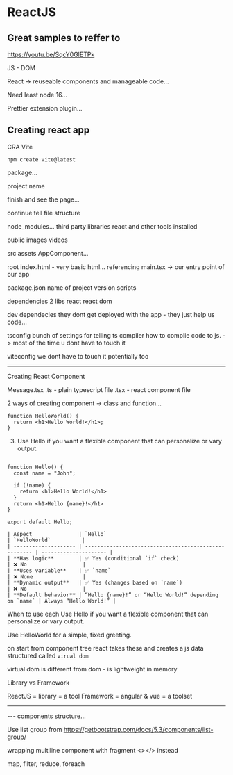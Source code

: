 # ReactJS



## Great samples to reffer to
https://youtu.be/SqcY0GlETPk


JS - DOM

React -> reuseable components and manageable code...

Need least node 16...

Prettier extension plugin...

## Creating react app

CRA
Vite


```
npm create vite@latest
```

package...

project name

finish and see the page...

continue tell file structure

node_modules...
  third party libraries
  react and other tools installed

public
  images
  videos

src
  assets
  AppComponent...

root
  index.html - very basic html...
    referencing main.tsx -> our entry point of our app

package.json
  name of project
  version
  scripts

  dependencies
    2 libs
      react
      react dom
  
  dev dependecies
    they dont get deployed with the app - they just help us code...
  
  tsconfig
    bunch of settings for telling ts compiler how to complie code to js. -> most of the time u dont have to touch it
  
  viteconfig
    we dont have to touch it potentially too

---

Creating React Component

Message.tsx
  .ts - plain typescript file
  .tsx - react component file

2 ways of creating component -> class and function...
```
function HelloWorld() {
  return <h1>Hello World!</h1>;
}
```

3. Use Hello if you want a flexible component that can personalize or vary output.

```

function Hello() {
  const name = "John";

  if (!name) {
    return <h1>Hello World!</h1>
  }
  return <h1>Hello {name}!</h1>
}

export default Hello;
```

```
| Aspect               | `Hello`                                             | `HelloWorld`          |
| -------------------- | ----------------------------------------------------- | --------------------- |
| **Has logic**        | ✅ Yes (conditional `if` check)                        | ❌ No                  |
| **Uses variable**    | ✅ `name`                                              | ❌ None                |
| **Dynamic output**   | ✅ Yes (changes based on `name`)                       | ❌ No                  |
| **Default behavior** | “Hello {name}!” or “Hello World!” depending on `name` | Always “Hello World!” |
```
When to use each
  Use Hello if you want a flexible component that can personalize or vary output.

  Use HelloWorld for a simple, fixed greeting.






on start from component tree react takes these and creates a js data structured called `virual dom`

virtual dom is different from dom - is lightweight in memory


Library vs Framework

ReactJS = library = a tool
Framework = angular & vue = a toolset

---




--- components structure...

Use list group from https://getbootstrap.com/docs/5.3/components/list-group/

wrapping multiline component with fragment <></> instead <div></div>

map, filter, reduce, foreach